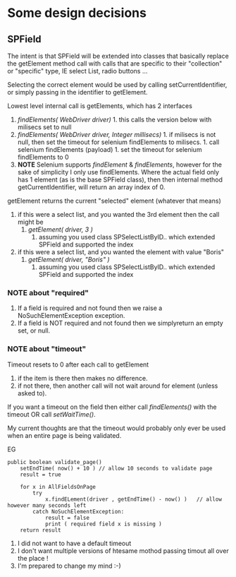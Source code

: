 # Some design decisions

## SPField

The intent is that SPField will be extended into classes that basically replace the getElement
method call with calls that are specific to their "collection" or "specific" type, IE select List, radio buttons ...

Selecting the correct element would be used by calling setCurrentIdentifier, or simply passing in the identifier to
getElement.  


Lowest level internal call is getElements, which has 2 interfaces

1. *findElements( WebDriver driver)*
        1. this calls the version below with milisecs set to null
1. *findElements( WebDriver driver, Integer millisecs)*
        1. if milisecs is not null, then set the timeout for selenium findElements to milisecs.
        1. call selenium findElements (payload)
        1. set the timeout for selenium findElements to 0
1. **NOTE** Selenium supports *findElement* & *findElements*, however for the sake of simplicity
    I only use findElements. Where the actual field only has 1 element (as is the base SPField class), then then
    internal method getCurrentIdentifier, will return an array index of 0.
  
getElement returns the current "selected" element (whatever that means)
1. if this were a select list, and you wanted the 3rd element then the call might be
    1. *getElement( driver, 3 )* 
        1. assuming you used class SPSelectListByID.. which extended SPField and supported the index
1. if this were a select list, and you wanted the element with value "Boris"
    1. *getElement( driver, "Boris" )* 
        1. assuming you used class SPSelectListByID.. which extended SPField and supported the index
                
### NOTE about "required"

1. If a field is required and not found then we raise a NoSuchElementException exception.
1. If a field is NOT required and not found then we simplyreturn an empty set, or null.

### NOTE about "timeout"

Timeout resets to 0 after each call to getElement 
1. if the item is there then makes no difference.
1. if not there, then another call will not wait around for element (unless asked to). 

If you want a timeout on the field then either call *findElements()* with the timeout OR call *setWaitTime()*.

My current thoughts are that the timeout would probably only ever be used when an entire page is being validated.

EG

    public boolean validate_page()
        setEndTime( now() + 10 ) // allow 10 seconds to validate page
        result = true
    
        for x in AllFieldsOnPage
            try
                x.findELement(driver , getEndTime() - now() )   // allow however many seconds left
            catch NoSuchElementException:
                result = false
                print ( required field x is missing )
        return result
  

1. I did not want to have a default timeout
1. I don't want multiple versions of htesame mothod passing timout all over the place !
1. I'm prepared to change my mind :-)

 


